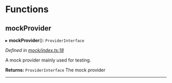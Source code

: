 

# Functions

<a id="mockprovider"></a>

##  mockProvider

▸ **mockProvider**(): `ProviderInterface`

*Defined in [mock/index.ts:18](https://github.com/polkadot-js/api/blob/008c78f/packages/rpc-provider/src/mock/index.ts#L18)*

A mock provider mainly used for testing.

**Returns:** `ProviderInterface`
The mock provider

___

